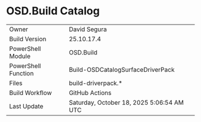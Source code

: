 ﻿# OSD.Build Catalog

| | |
|-|-|
| Owner | David Segura |
| Build Version | 25.10.17.4 |
| PowerShell Module | OSD.Build |
| PowerShell Function | Build-OSDCatalogSurfaceDriverPack |
| Files | build-driverpack.* |
| Build Workflow | GitHub Actions |
| Last Update | Saturday, October 18, 2025 5:06:54 AM UTC |
